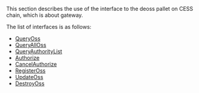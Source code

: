 This section describes the use of the interface to the deoss pallet on CESS chain, which is about gateway.

The list of interfaces is as follows:
- [QueryOss](QueryOss.md)
- [QueryAllOss](QueryAllOss.md)
- [QueryAuthorityList](QueryAuthorityList.md)
- [Authorize](Authorize.md)
- [CancelAuthorize](CancelAuthorize.md)
- [RegisterOss](RegisterOss.md)
- [UpdateOss](UpdateOss.md)
- [DestroyOss](DestroyOss.md)